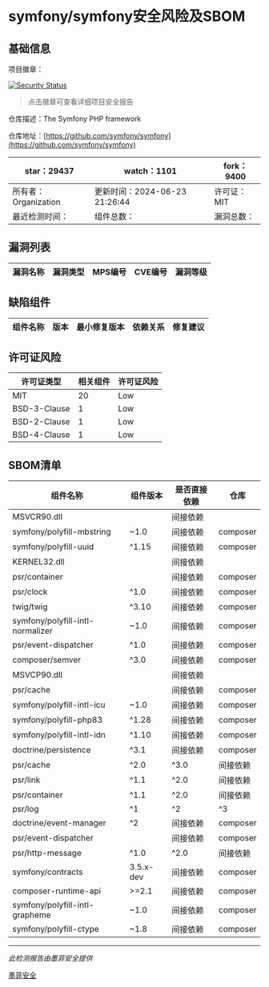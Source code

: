 # symfony/symfony安全风险及SBOM

## 基础信息

项目徽章：

[![Security Status](https://www.murphysec.com/platform3/v31/badge/1804950874576220160.svg)](https://www.murphysec.com/console/report/1691516035264176128/1804950874576220160)

> 点击徽章可查看详细项目安全报告

仓库描述：The Symfony PHP framework

仓库地址：[https://github.com/symfony/symfony](https://github.com/symfony/symfony)

| star：29437 | watch：1101 | fork：9400 |
| ----------- | -------------- | ------------ |
| 所有者：Organization | 更新时间：2024-06-23 21:26:44 | 许可证：MIT |
| 最近检测时间： | 组件总数： | 漏洞总数： |




## 漏洞列表

| 漏洞名称 | 漏洞类型 | MPS编号 | CVE编号 | 漏洞等级 |
| ------- | ------ | ------- | ------ | ----- |





## 缺陷组件

| 组件名称 | 版本 | 最小修复版本 | 依赖关系 | 修复建议 |
| -------- | ---- | ------------ | -------- | -------- |





## 许可证风险

| 许可证类型 | 相关组件 | 许可证风险 |
| ---------- | -------- | ---------- |
|MIT|20|Low|
|BSD-3-Clause|1|Low|
|BSD-2-Clause|1|Low|
|BSD-4-Clause|1|Low|




## SBOM清单

| 组件名称 | 组件版本 | 是否直接依赖 | 仓库 |
| -------- | -------- | ------------ | ---- |
|MSVCR90.dll||间接依赖||
|symfony/polyfill-mbstring|~1.0|间接依赖|composer|
|symfony/polyfill-uuid|^1.15|间接依赖|composer|
|KERNEL32.dll||间接依赖||
|psr/container||间接依赖|composer|
|psr/clock|^1.0|间接依赖|composer|
|twig/twig|^3.10|间接依赖|composer|
|symfony/polyfill-intl-normalizer|~1.0|间接依赖|composer|
|psr/event-dispatcher|^1.0|间接依赖|composer|
|composer/semver|^3.0|间接依赖|composer|
|MSVCP90.dll||间接依赖||
|psr/cache||间接依赖|composer|
|symfony/polyfill-intl-icu|~1.0|间接依赖|composer|
|symfony/polyfill-php83|^1.28|间接依赖|composer|
|symfony/polyfill-intl-idn|^1.10|间接依赖|composer|
|doctrine/persistence|^3.1|间接依赖|composer|
|psr/cache|^2.0|^3.0|间接依赖|composer|
|psr/link|^1.1|^2.0|间接依赖|composer|
|psr/container|^1.1|^2.0|间接依赖|composer|
|psr/log|^1|^2|^3|间接依赖|composer|
|doctrine/event-manager|^2|间接依赖|composer|
|psr/event-dispatcher||间接依赖|composer|
|psr/http-message|^1.0|^2.0|间接依赖|composer|
|symfony/contracts|3.5.x-dev|间接依赖|composer|
|composer-runtime-api|>=2.1|间接依赖|composer|
|symfony/polyfill-intl-grapheme|~1.0|间接依赖|composer|
|symfony/polyfill-ctype|~1.8|间接依赖|composer|


------

*此检测报告由墨菲安全提供*

[墨菲安全](www.murphysec.com)